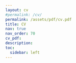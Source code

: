 ```yaml
---
layout: cv
#permalink: /cv/
permalink: /assets/pdf/cv.pdf
title: CV
nav: true
nav_order: 70
cv_pdf:
description:
toc:
  sidebar: left
---
```

